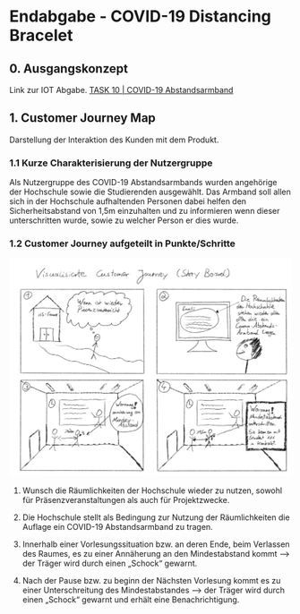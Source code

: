 # Endabgabe - COVID-19 Distancing Bracelet

## 0. Ausgangskonzept
Link zur IOT Abgabe. 
[TASK 10 | COVID-19 Abstandsarmband](https://paradoxmike.github.io/IFD-SoSe20/task10_corona-bracelet/)

## 1. Customer Journey Map
Darstellung der Interaktion des Kunden mit dem Produkt.

### 1.1 Kurze Charakterisierung der Nutzergruppe
Als Nutzergruppe des COVID-19 Abstandsarmbands wurden angehörige der Hochschule sowie die Studierenden ausgewählt. Das Armband soll allen sich in der Hochschule aufhaltenden Personen dabei helfen den Sicherheitsabstand von 1,5m einzuhalten und zu informieren wenn dieser unterschritten wurde, sowie zu welcher Person er dies wurde.

### 1.2 Customer Journey aufgeteilt in Punkte/Schritte
![Customer Journey](media/customer_journey.png)
1. Wunsch die Räumlichkeiten der Hochschule wieder zu nutzen, sowohl für Präsenzveranstaltungen als auch für Projektzwecke.

2. Die Hochschule stellt als Bedingung zur Nutzung der Räumlichkeiten die Auflage ein COVID-19 Abstandsarmband zu tragen.

3. Innerhalb einer Vorlesungssituation bzw. an deren Ende, beim Verlassen des Raumes, es zu einer Annäherung an den Mindestabstand kommt —> der Träger wird durch einen „Schock“ gewarnt.

4. Nach der Pause bzw. zu beginn der Nächsten Vorlesung kommt es zu einer Unterschreitung des Mindestabstandes —> der Träger wird durch einen „Schock“ gewarnt und erhält eine Benachrichtigung.

